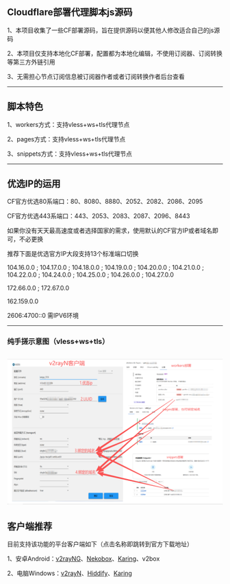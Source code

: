 ## Cloudflare部署代理脚本js源码
1、本项目收集了一些CF部署源码，旨在提供源码以便其他人修改适合自己的js源码

2、本项目仅支持本地化CF部署，配置都为本地化编辑，不使用订阅器、订阅转换等第三方外链引用

3、无需担心节点订阅信息被订阅器作者或者订阅转换作者后台查看

-------------------------------------------------------------
## 脚本特色

1、workers方式：支持vless+ws+tls代理节点

2、pages方式：支持vless+ws+tls代理节点

3、snippets方式：支持vless+ws+tls代理节点

-------------------------------------------------------------
## 优选IP的运用

CF官方优选80系端口：80、8080、8880、2052、2082、2086、2095

CF官方优选443系端口：443、2053、2083、2087、2096、8443

如果你没有天天最高速度或者选择国家的需求，使用默认的CF官方IP或者域名即可，不必更换

推荐下面是优选官方IP大段支持13个标准端口切换

104.16.0.0 ; 104.17.0.0 ; 104.18.0.0 ; 104.19.0.0 ; 104.20.0.0 ; 104.21.0.0 ; 104.22.0.0 ; 104.24.0.0 ; 104.25.0.0 ; 104.26.0.0 ; 104.27.0.0 

172.66.0.0 ; 172.67.0.0

162.159.0.0

2606:4700::0 需IPV6环境

-------------------------------------------------------------
### 纯手搓示意图（vless+ws+tls）<br>
   ![这是图片](/image/手搓.png "vless")<br>
------------------------------------------------------------- 

## 客户端推荐
目前支持该功能的平台客户端如下（点击名称即跳转到官方下载地址）

1、安卓Android：[v2rayNG](https://github.com/2dust/v2rayNG/tags)、[Nekobox](https://github.com/starifly/NekoBoxForAndroid/releases)、[Karing](https://github.com/KaringX/karing/tags)、v2box

2、电脑Windows：[v2rayN](https://github.com/2dust/v2rayN/tags)、[Hiddify](https://github.com/hiddify/hiddify-next/tags)、[Karing](https://github.com/KaringX/karing/tags)

